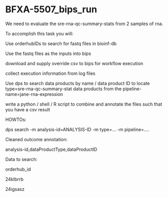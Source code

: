# BFXA-5507_bips_run
We need to evaluate the sre-rna-qc-summary-stats from 2 samples of rna.

To accomplish this task you will:


Use orderhubIDs to search for fastq files in bioinf-db

Use the fastq files as the inputs into bips

download and supply override csv to bips for workflow execution

collect execution information from log files

Use dps to search data products by name / data product ID to locate type=sre-rna-qc-summary-stat data products from the pipeline-name=jane-rna-expression 

write a python / shell / R script to combine and annotate the files such that you have a csv result
 

HOWTOs:


dps search -m analysis-id=ANALYSIS-ID -m type=… -m pipeline=…. 
 

Cleaned outcome annotation:

analysis-id,dataProductType,dataProductID

 

Data to search:

orderhub_id

24klbrrb

24igsasz

